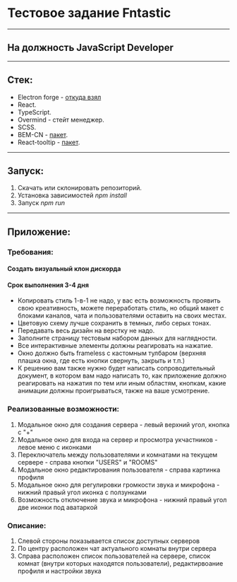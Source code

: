 # Тестовое задание Fntastic

---

## На должность JavaScript Developer

---

## Стек:

- Electron forge - [откуда взял](https://www.electronforge.io/guides/framework-integration/react-with-typescript)
- React.
- TypeScript.
- Overmind - стейт менеджер.
- SCSS.
- BEM-CN - [пакет](https://www.npmjs.com/package/bem-cn).
- React-tooltip - [пакет](https://www.npmjs.com/package/react-tooltip).

---

## Запуск:

1. Скачать или склонировать репозиторий.
2. Установка зависимостей _npm install_
3. Запуск _npm run_

---

## Приложение:

### Требования:

#### Создать визуальный клон дискорда

#### Срок выполнения 3-4 дня

- Копировать стиль 1-в-1 не надо, у вас есть возможность проявить свою креативность, можете переработать стиль, но общий макет с блоками каналов, чата и пользователями оставить на своих местах.
- Цветовую схему лучше сохранить в темных, либо серых тонах.
- Передавать весь дизайн на верстку не надо.
- Заполните страницу тестовым набором данных для наглядности.
- Все интерактивные элементы должны реагировать на нажатие.
- Окно должно быть frameless с кастомным тулбаром (верхняя плашка окна, где есть кнопки свернуть, закрыть и т.п.)
- К решению вам также нужно будет написать сопроводительный документ, в котором вам надо написать то, как приложение должно реагировать на нажатия по тем или иным областям, кнопкам, какие анимации должны проигрываться, также на ваше усмотрение.

### Реализованные возможности:

1. Модальное окно для создания сервера - левый верхний угол, кнопка с "+"
2. Модальное окно для входа на сервер и просмотра укчастников - левое меню с иконками
3. Переключатель между пользователями и комнатами на текущем сервере - справа кнопки "USERS" и "ROOMS"
4. Модальное окно редактирования пользователя - справа картинка профиля
5. Модальное окно для регулировки громкости звука и микрофона - нижний правый угол иконка с ползунками
6. Возможность отключение звука и микрофона - нижний правый угол две иконки под аватаркой

### Описание:

1. Слевой стороны показывается список доступных серверов
2. По центру расположен чат актуального комнаты внутри сервера
3. Справа расположен список пользователей на сервере, список комнат (внутри которых находятся пользователи), редактирвоание профиля и настройки звука
